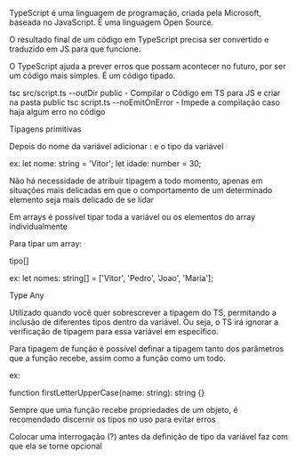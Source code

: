 TypeScript é uma linguagem de programação, criada pela Microsoft, baseada no JavaScript.
É uma linguagem Open Source.

O resultado final de um código em TypeScript precisa ser convertido e traduzido em JS para que funcione.

O TypeScript ajuda a prever erros que possam acontecer no futuro, por ser um código mais simples.
É um código tipado.

tsc src/script.ts --outDir public  - Compilar o Código em TS para JS e criar na pasta public
tsc script.ts --noEmitOnError - Impede a compilação caso haja algum erro no código

Tipagens primitivas

Depois do nome da variável adicionar : e o tipo da variável

ex: 
let nome: string = 'Vitor';
let idade: number = 30;

Não há necessidade de atribuir tipagem a todo momento, apenas em situações mais delicadas em que o comportamento de um determinado elemento seja mais delicado de se lidar

Em arrays é possível tipar toda a variável ou os elementos do array individualmente

Para tipar um array:

tipo[]

ex: 
let nomes: string[] = ['Vitor', 'Pedro', 'Joao', 'Maria'];


Type Any

Utilizado quando você quer sobrescrever a tipagem do TS, permitando a inclusão de diferentes tipos dentro da variável. Ou seja, o TS irá ignorar a verificação de tipagem para essa variável em específico.

Para tipagem de função é possível definar a tipagem tanto dos parâmetros que a função recebe, assim como a função como um todo.

ex:

function firstLetterUpperCase(name: string): string {}

Sempre que uma função recebe propriedades de um objeto, é recomendado discernir os tipos no uso para evitar erros

Colocar uma interrogação (?) antes da definição de tipo da variável faz com que ela se torne opcional
